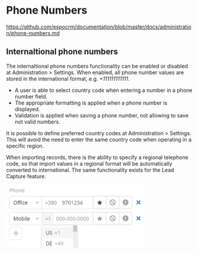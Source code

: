 # Phone Numbers
https://github.com/espocrm/documentation/blob/master/docs/administration/phone-numbers.md
## Internaltional phone numbers

The internaltional phone numbers functionality can be enabled or disabled at Administration > Settings. When enabled, all phone number values are stored in the international format, e.g. *+111111111111*. 

* A user is able to select country code when entering a number in a phone number field.
* The appropriate formatting is applied when a phone number is displayed.
* Validation is applied when saving a phone number, not allowing to save not valid numbers.

It is possible to define preferred country codes at Administration > Settings. This will avoid the need to enter the same country code when operating in a specific region.

When importing records, there is the ability to specify a regional telephone code, so that import values in a regional format will be automatically converted to international. The same functionality exists for the Lead Capture feature.

![Phone numbers](../_static/images/administration/phone-numbers/phone-numbers.png)
